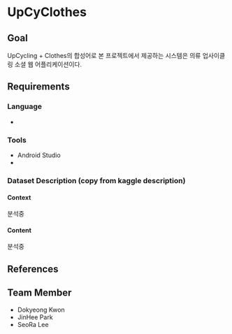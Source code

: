 # UpCyClothes
## Goal
UpCycling + Clothes의 합성어로 본 프로젝트에서 제공하는 시스템은 의류 업사이클링 소셜 웹 어플리케이션이다.

## Requirements
### Language
* 

### Tools
* Android Studio
* 

### Dataset Description (copy from kaggle description)
#### Context
분석중

#### Content
분석중

## References


## Team Member
* Dokyeong Kwon
* JinHee Park
* SeoRa Lee

